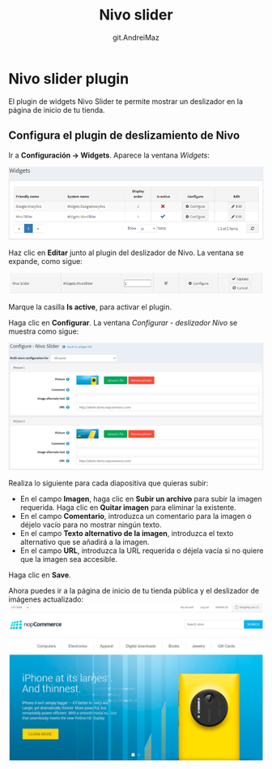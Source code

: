 ﻿---
title: Nivo slider
uid: en/getting-started/design-your-store/nivo-slider
author: git.AndreiMaz
contributors: git.exileDev
---

# Nivo slider plugin

El plugin de widgets Nivo Slider te permite mostrar un deslizador en la página de inicio de tu tienda.

## Configura el plugin de deslizamiento de Nivo

Ir a **Configuración → Widgets**. Aparece la ventana *Widgets*:

![Widgets](_static/nivo-slider/nivo-slider-widgets.png)

Haz clic en **Editar** junto al plugin del deslizador de Nivo. La ventana se expande, como sigue:

![Nivo Edit](_static/nivo-slider/nivo-slider-edit.png)

Marque la casilla **Is active**, para activar el plugin. 

Haga clic en **Configurar**. La ventana *Configurar - deslizador Nivo* se muestra como sigue:

![Nivo - Configure](_static/nivo-slider/nivo-slider-configure.jpg)

Realiza lo siguiente para cada diapositiva que quieras subir:

* En el campo **Imagen**, haga clic en **Subir un archivo** para subir la imagen requerida. Haga clic en **Quitar imagen** para eliminar la existente.
* En el campo **Comentario**, introduzca un comentario para la imagen o déjelo vacío para no mostrar ningún texto.
* En el campo **Texto alternativo de la imagen**, introduzca el texto alternativo que se añadirá a la imagen.
* En el campo **URL**, introduzca la URL requerida o déjela vacía si no quiere que la imagen sea accesible.

Haga clic en **Save**. 

Ahora puedes ir a la página de inicio de tu tienda pública y el deslizador de imágenes actualizado:
![Homepage](_static/nivo-slider/homepage.jpg)
